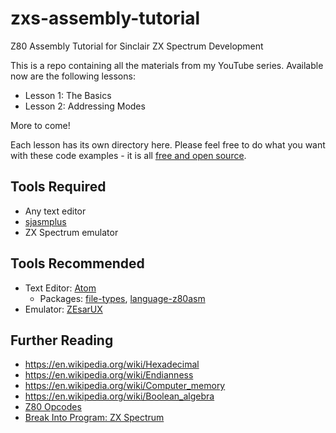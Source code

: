 # zxs-assembly-tutorial
Z80 Assembly Tutorial for Sinclair ZX Spectrum Development

This is a repo containing all the materials from my YouTube series. Available
now are the following lessons:

- Lesson 1: The Basics
- Lesson 2: Addressing Modes

More to come!

Each lesson has its own directory here. Please feel free to do what you want
with these code examples - it is all [free and open source](LICENSE).

## Tools Required
- Any text editor
- [sjasmplus](https://github.com/z00m128/sjasmplus)
- ZX Spectrum emulator

## Tools Recommended
- Text Editor: [Atom](https://atom.io/)
   - Packages: [file-types](https://atom.io/packages/file-types), [language-z80asm](https://atom.io/packages/language-z80asm)
- Emulator: [ZEsarUX](https://github.com/chernandezba/zesarux)

## Further Reading

- https://en.wikipedia.org/wiki/Hexadecimal
- https://en.wikipedia.org/wiki/Endianness
- https://en.wikipedia.org/wiki/Computer_memory
- https://en.wikipedia.org/wiki/Boolean_algebra
- [Z80 Opcodes](http://z80-heaven.wikidot.com/opcode-reference-chart)
- [Break Into Program: ZX Spectrum](http://www.breakintoprogram.co.uk/computers/zx-spectrum)
